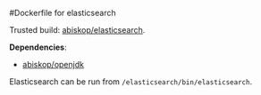 #Dockerfile for elasticsearch

Trusted build: [abiskop/elasticsearch](https://index.docker.io/u/abiskop/elasticsearch/).

**Dependencies**:
- [abiskop/openjdk](https://github.com/abiskop/dockerfile-openjdk)

Elasticsearch can be run from `/elasticsearch/bin/elasticsearch`.
